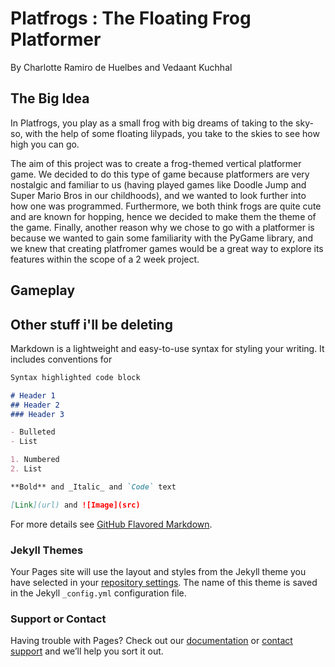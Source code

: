 # Platfrogs : The Floating Frog Platformer
By Charlotte Ramiro de Huelbes and Vedaant Kuchhal

## The Big Idea
  In Platfrogs, you play as a small frog with big dreams of taking to the sky- so, with the help of some floating lilypads, you take to the skies to see how high you can go. 
  
  The aim of this project was to create a frog-themed vertical platformer game. We decided to do this type of game because platformers are very nostalgic and familiar to us (having played games like Doodle Jump and Super Mario Bros in our childhoods), and we wanted to look further into how one was programmed. Furthermore, we both think frogs are quite cute and are known for hopping, hence we decided to make them the theme of the game. Finally, another reason why we chose to go with a platformer is because we wanted to gain some familiarity with the PyGame library, and we knew that creating platfromer games would be a great way to explore its features within the scope of a 2 week project.


## Gameplay


## Other stuff i'll be deleting
Markdown is a lightweight and easy-to-use syntax for styling your writing. It includes conventions for

```markdown
Syntax highlighted code block

# Header 1
## Header 2
### Header 3

- Bulleted
- List

1. Numbered
2. List

**Bold** and _Italic_ and `Code` text

[Link](url) and ![Image](src)
```

For more details see [GitHub Flavored Markdown](https://guides.github.com/features/mastering-markdown/).

### Jekyll Themes

Your Pages site will use the layout and styles from the Jekyll theme you have selected in your [repository settings](https://github.com/olincollege/PlatFrogerGame/settings/pages). The name of this theme is saved in the Jekyll `_config.yml` configuration file.

### Support or Contact

Having trouble with Pages? Check out our [documentation](https://docs.github.com/categories/github-pages-basics/) or [contact support](https://support.github.com/contact) and we’ll help you sort it out.
